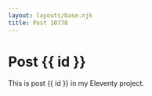 ```yaml
---
layout: layouts/base.njk
title: Post 10778
---
```


# Post {{ id }}

This is post {{ id }} in my Eleventy project.

